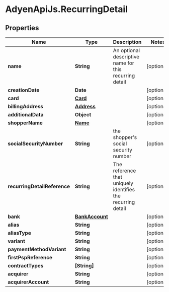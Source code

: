 # AdyenApiJs.RecurringDetail

## Properties
Name | Type | Description | Notes
------------ | ------------- | ------------- | -------------
**name** | **String** | An optional descriptive name for this recurring detail | [optional] 
**creationDate** | **Date** |  | [optional] 
**card** | [**Card**](Card.md) |  | [optional] 
**billingAddress** | [**Address**](Address.md) |  | [optional] 
**additionalData** | **Object** |  | [optional] 
**shopperName** | [**Name**](Name.md) |  | [optional] 
**socialSecurityNumber** | **String** | the shopper&#39;s social security number | [optional] 
**recurringDetailReference** | **String** | The reference that uniquely identifies the recurring detail | [optional] 
**bank** | [**BankAccount**](BankAccount.md) |  | [optional] 
**alias** | **String** |  | [optional] 
**aliasType** | **String** |  | [optional] 
**variant** | **String** |  | [optional] 
**paymentMethodVariant** | **String** |  | [optional] 
**firstPspReference** | **String** |  | [optional] 
**contractTypes** | **[String]** |  | [optional] 
**acquirer** | **String** |  | [optional] 
**acquirerAccount** | **String** |  | [optional] 


